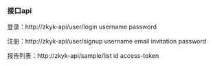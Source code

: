 ### 接口api

登录：http://zkyk-api/user/login         username   password

注册：http://zkyk-api/user/signup        username    email   invitation     password

报告列表：http://zkyk-api/sample/list         id   access-token